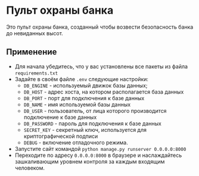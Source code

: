 # Пульт охраны банка

Это пульт охраны банка, созданный чтобы возвести безопасность банка до невиданных высот.

## Применение
- Для начала убедитесь, что у вас установлены все пакеты из файла `requirements.txt`
- Задайте в своём файле `.env` следующие настройки:
    * `DB_ENGINE` - используемый движок базы данных;
    * `DB_HOST` - адрес хоста, на котором располагается база данных
    * `DB_PORT` - порт для подключения к базе данных
    * `DB_NAME` - имя используемой базы данных
    * `DB_USER` - пользователь, от лица которого производится подключение к базе данных
    * `DB_PASSWORD` - пароль для подключения к базе данных
    * `SECRET_KEY` - секретный ключ, используется для криптографической подписи
    * `DEBUG` - включение отладочного режима. 
- Запустите сайт командой `python manage.py runserver 0.0.0.0:8000`
- Переходите по адресу `0.0.0.0:8000` в браузере и наслаждайтесь зашкаливающим уровнем контроля за каждым
входящим человеком.
